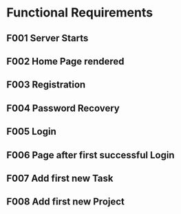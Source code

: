 # Functional Requirements

## F001 Server Starts

## F002 Home Page rendered

## F003 Registration

## F004 Password Recovery

## F005 Login

## F006 Page after first successful Login

## F007 Add first new Task

## F008 Add first new Project




